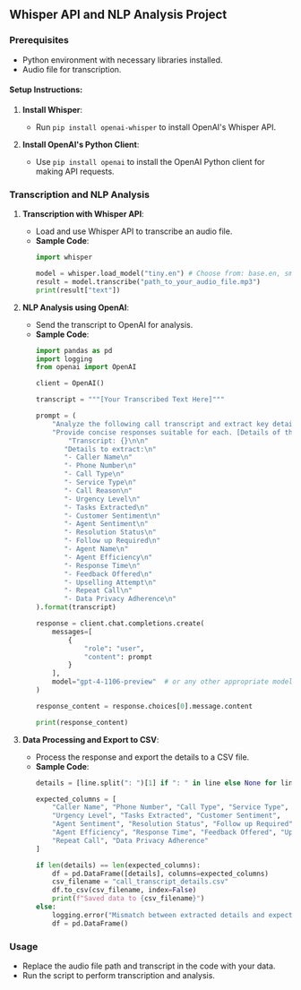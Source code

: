 ## Whisper API and NLP Analysis Project

### Prerequisites
- Python environment with necessary libraries installed.
- Audio file for transcription.

#### Setup Instructions:
1. **Install Whisper**:
   - Run `pip install openai-whisper` to install OpenAI's Whisper API.

2. **Install OpenAI's Python Client**:
   - Use `pip install openai` to install the OpenAI Python client for making API requests.

### Transcription and NLP Analysis

1. **Transcription with Whisper API**:
   - Load and use Whisper API to transcribe an audio file.
   - **Sample Code**:
     ```python
     import whisper

     model = whisper.load_model("tiny.en") # Choose from: base.en, small.en, medium.en
     result = model.transcribe("path_to_your_audio_file.mp3")
     print(result["text"])
     ```

2. **NLP Analysis using OpenAI**:
   - Send the transcript to OpenAI for analysis.
   - **Sample Code**:
     ```python
     import pandas as pd
     import logging
     from openai import OpenAI

     client = OpenAI()

     transcript = """[Your Transcribed Text Here]"""

     prompt = (
         "Analyze the following call transcript and extract key details. "
         "Provide concise responses suitable for each. [Details of the Prompt]"
             "Transcript: {}\n\n"
            "Details to extract:\n"
            "- Caller Name\n"
            "- Phone Number\n"
            "- Call Type\n"
            "- Service Type\n"
            "- Call Reason\n"
            "- Urgency Level\n"
            "- Tasks Extracted\n"
            "- Customer Sentiment\n"
            "- Agent Sentiment\n"
            "- Resolution Status\n"
            "- Follow up Required\n"
            "- Agent Name\n"
            "- Agent Efficiency\n"
            "- Response Time\n"
            "- Feedback Offered\n"
            "- Upselling Attempt\n"
            "- Repeat Call\n"
            "- Data Privacy Adherence\n"
     ).format(transcript)

     response = client.chat.completions.create(
         messages=[
             {
                 "role": "user",
                 "content": prompt
             }
         ],
         model="gpt-4-1106-preview"  # or any other appropriate model
     )

     response_content = response.choices[0].message.content

     print(response_content)
     ```

3. **Data Processing and Export to CSV**:
   - Process the response and export the details to a CSV file.
   - **Sample Code**:
     ```python
     details = [line.split(": ")[1] if ": " in line else None for line in response_content.split("\n") if "- " in line]

     expected_columns = [
         "Caller Name", "Phone Number", "Call Type", "Service Type", "Call Reason", 
         "Urgency Level", "Tasks Extracted", "Customer Sentiment", 
         "Agent Sentiment", "Resolution Status", "Follow up Required", "Agent Name", 
         "Agent Efficiency", "Response Time", "Feedback Offered", "Upselling Attempt", 
         "Repeat Call", "Data Privacy Adherence"
     ]

     if len(details) == len(expected_columns):
         df = pd.DataFrame([details], columns=expected_columns)
         csv_filename = "call_transcript_details.csv"
         df.to_csv(csv_filename, index=False)
         print(f"Saved data to {csv_filename}")
     else:
         logging.error("Mismatch between extracted details and expected columns.")
         df = pd.DataFrame()
     ```

### Usage

- Replace the audio file path and transcript in the code with your data.
- Run the script to perform transcription and analysis.
